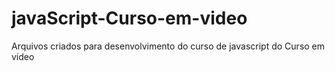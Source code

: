 # javaScript-Curso-em-video
Arquivos criados para desenvolvimento do curso de javascript do Curso em vídeo
